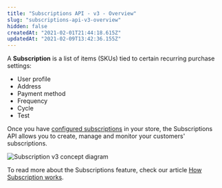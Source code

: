 ```yaml
---
title: "Subscriptions API - v3 - Overview"
slug: "subscriptions-api-v3-overview"
hidden: false
createdAt: "2021-02-01T21:44:18.615Z"
updatedAt: "2021-02-09T13:42:36.155Z"
---
```


A **Subscription** is a list of items (SKUs) tied to certain recurring purchase settings:

- User profile
- Address
- Payment method
- Frequency
- Cycle
- Test

Once you have [configured subscriptions](https://help.vtex.com/tutorial/how-to-configure-subscriptions%20--1FA9dfE7vJqxBna9Nft5Sj) in your store, the Subscriptions API allows you to create, manage and monitor your customers' subscriptions.

![Subscription v3 concept diagram](https://cdn.jsdelivr.net/gh/vtexdocs/dev-portal-content@main/images/subscriptions-api-v3-overview-0.PNG)

To read more about the Subscriptions feature, check our article [How Subscription works](https://help.vtex.com/tutorial/como-funciona-a-assinatura--frequentlyAskedQuestions_4453).
